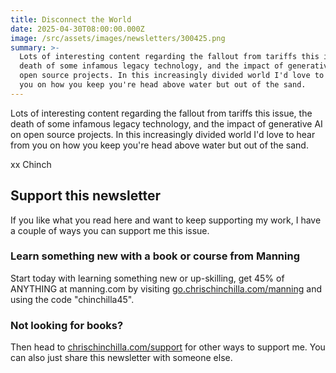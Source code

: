 ```yaml
---
title: Disconnect the World
date: 2025-04-30T08:00:00.000Z
image: /src/assets/images/newsletters/300425.png
summary: >-
  Lots of interesting content regarding the fallout from tariffs this issue, the
  death of some infamous legacy technology, and the impact of generative AI on
  open source projects. In this increasingly divided world I'd love to hear from
  you on how you keep you're head above water but out of the sand.
---
```


Lots of interesting content regarding the fallout from tariffs this issue, the death of some infamous legacy technology, and the impact of generative AI on open source projects. In this increasingly divided world I'd love to hear from you on how you keep you're head above water but out of the sand.

xx Chinch

## Support this newsletter

If you like what you read here and want to keep supporting my work, I have a couple of ways you can support me this issue.

### Learn something new with a book or course from Manning

Start today with learning something new or up-skilling, get 45% of ANYTHING at manning.com by visiting [go.chrischinchilla.com/manning](https://go.chrischinchilla.com/manning) and using the code "chinchilla45".

### Not looking for books?

Then head to [chrischinchilla.com/support](https://chrischinchilla.com/support) for other ways to support me. You can also just share this newsletter with someone else.
